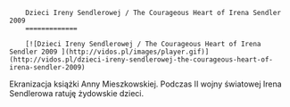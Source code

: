 
        Dzieci Ireny Sendlerowej / The Courageous Heart of Irena Sendler 2009 
        =============
        
        [![Dzieci Ireny Sendlerowej / The Courageous Heart of Irena Sendler 2009 ](http://vidos.pl/images/player.gif)](http://vidos.pl/dzieci-ireny-sendlerowej-the-courageous-heart-of-irena-sendler-2009)
        
        
 Ekranizacja książki Anny Mieszkowskiej. Podczas II wojny światowej Irena Sendlerowa ratuję żydowskie dzieci.
    